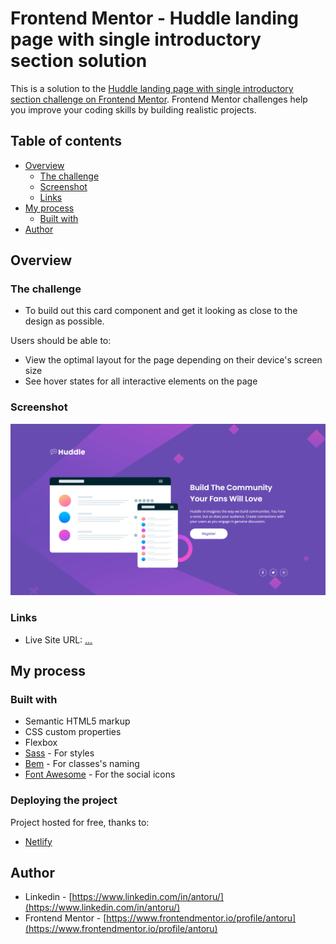 # Frontend Mentor - Huddle landing page with single introductory section solution

This is a solution to the [Huddle landing page with single introductory section challenge on Frontend Mentor](https://www.frontendmentor.io/challenges/huddle-landing-page-with-a-single-introductory-section-B_2Wvxgi0). Frontend Mentor challenges help you improve your coding skills by building realistic projects. 

## Table of contents

- [Overview](#overview)
  - [The challenge](#the-challenge)
  - [Screenshot](#screenshot)
  - [Links](#links)
- [My process](#my-process)
  - [Built with](#built-with)
- [Author](#author)

## Overview

### The challenge

- To build out this card component and get it looking as close to the design as possible.

Users should be able to:

- View the optimal layout for the page depending on their device's screen size
- See hover states for all interactive elements on the page

### Screenshot

![](./screenshot.png)

### Links

- Live Site URL: [...](...)

## My process

### Built with

- Semantic HTML5 markup
- CSS custom properties
- Flexbox
- [Sass](https://sass-lang.com/) - For styles
- [Bem](https://en.bem.info/) - For classes's naming
- [Font Awesome](https://fontawesome.com/) - For the social icons

### Deploying the project

Project hosted for free, thanks to:

- [Netlify](https://www.netlify.com/)

## Author

- Linkedin - [https://www.linkedin.com/in/antoru/](https://www.linkedin.com/in/antoru/)
- Frontend Mentor - [https://www.frontendmentor.io/profile/antoru](https://www.frontendmentor.io/profile/antoru)
